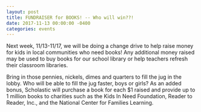 ```yaml
---
layout: post
title: FUNDRAISER for BOOKS! -- Who will win??!
date: 2017-11-13 00:00:00 -0400
categories: events
---
```

Next week, 11/13-11/17, we will be doing a change drive to help raise money for
kids in local communities who need books!  Any additional money raised may be
used to buy books for our school library or help teachers refresh their
classroom libraries.  

Bring in those pennies, nickels, dimes and quarters to fill the jug in the
lobby. Who will be able to fill the jug faster, boys or girls? As an added
bonus, Scholastic will purchase a book for each $1 raised and provide up to
1 million books to charities such as the Kids In Need Foundation, Reader to
Reader, Inc., and the National Center for Families Learning.
